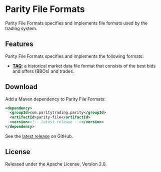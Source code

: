 Parity File Formats
===================

Parity File Formats specifies and implements file formats used by the trading
system.


Features
--------

Parity File Formats specifies and implements the following formats:

- [**TAQ**](doc/TAQ.md): a historical market data file format that consists of
  the best bids and offers (BBOs) and trades.


Download
--------

Add a Maven dependency to Parity File Formats:

```xml
<dependency>
  <groupId>com.paritytrading.parity</groupId>
  <artifactId>parity-file</artifactId>
  <version><!-- latest release --></version>
</dependency>
```

See the [latest release][] on GitHub.

  [latest release]: https://github.com/paritytrading/parity/releases/latest


License
-------

Released under the Apache License, Version 2.0.

